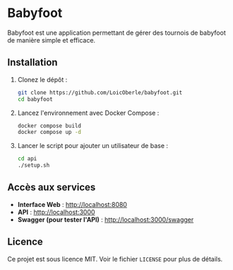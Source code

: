 # Babyfoot

Babyfoot est une application permettant de gérer des tournois de babyfoot de manière simple et efficace.

## Installation

1. Clonez le dépôt :
   ```sh
   git clone https://github.com/LoicOberle/babyfoot.git
   cd babyfoot
   ```

2. Lancez l'environnement avec Docker Compose :
   ```sh
   docker compose build
   docker compose up -d
   ```

3. Lancer le script pour ajouter un utilisateur de base :
   ```sh
   cd api
   ./setup.sh
   ```

## Accès aux services

- **Interface Web** : [http://localhost:8080](http://localhost:8080)
- **API** : [http://localhost:3000](http://localhost:3000)
- **Swagger (pour tester l'API)** : [http://localhost:3000/swagger](http://localhost:3000/swagger)

## Licence

Ce projet est sous licence MIT. Voir le fichier `LICENSE` pour plus de détails.

